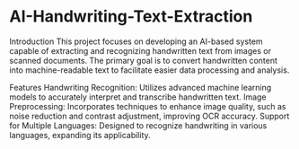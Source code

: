 # AI-Handwriting-Text-Extraction

Introduction
This project focuses on developing an AI-based system capable of extracting and recognizing handwritten text from images or scanned documents. The primary goal is to convert handwritten content into machine-readable text to facilitate easier data processing and analysis.

Features
Handwriting Recognition: Utilizes advanced machine learning models to accurately interpret and transcribe handwritten text.
Image Preprocessing: Incorporates techniques to enhance image quality, such as noise reduction and contrast adjustment, improving OCR accuracy.
Support for Multiple Languages: Designed to recognize handwriting in various languages, expanding its applicability.
